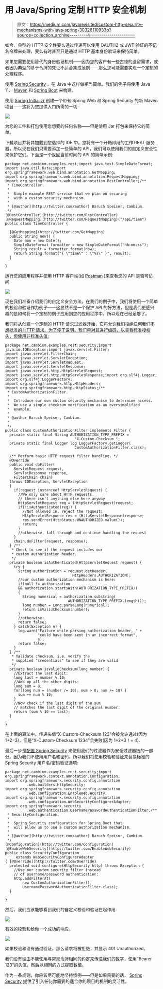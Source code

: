 # 用 Java/Spring 定制 HTTP 安全机制

> 原文：<https://medium.com/javarevisited/custom-http-security-mechanisms-with-java-spring-30326110933b?source=collection_archive---------4----------------------->

如今，典型的 HTTP 安全性要么通过传递可以使用 OAUTH2 或 JWT 验证的不记名令牌来处理，要么有时甚至只是通过 HTTP 基本身份验证来保持简单。

如果您需要使用替代的身份验证机制——因为您的客户有一些古怪的遗留需求，或者因为典型的基于令牌的凭证不适合集成范例——那么您可能需要实现一个定制的处理程序。

使用 [Spring Security](/javarevisited/top-10-courses-to-learn-spring-security-and-oauth2-with-spring-boot-for-java-developers-8f0222d6066d) ，在 Java 中这样做相当简单。我们的例子将使用 Java 11、 [Maven](/javarevisited/6-best-maven-courses-for-beginners-in-2020-23ea3cba89) 和 [Spring Boot](/javarevisited/top-10-courses-to-learn-spring-boot-in-2020-best-of-lot-6ffce88a1b6e?source=---------39------------------) 来构建。

使用 [Spring Initializr](https://start.spring.io/) 创建一个带有 Spring Web 和 Spring Security 的新 Maven 项目——这将为您提供入门所需的一切:

[![](img/760e49c9bde7b844d85d97e487340435.png)](https://javarevisited.blogspot.com/2020/05/top-20-spring-boot-interview-questions-answers.html)

为您的工件和打包使用您想要的任何名称——但是使用 Jar 打包来保持它的简单。

下载项目并将其加载到您选择的 IDE 中。您将有一个开箱即用的工作 REST 服务器，所以现在我们只需要添加一些简单的 API，我们可以使用我们的自定义安全性来保护它们。下面是一个返回当前时间的 API 的简单示例:

```
package net.cambium.examples.rest;import java.text.SimpleDateFormat;
import java.util.Date;import org.springframework.web.bind.annotation.GetMapping;
import org.springframework.web.bind.annotation.RequestMapping;
import org.springframework.web.bind.annotation.RestController;/**
 * TimeController.
 * 
 *  Simple example REST service that we plan on securing
 *  with a custom security mechanism.  
 *
 * [@author](http://twitter.com/author) Baruch Speiser, Cambium.
 */
[@RestController](http://twitter.com/RestController)
[@RequestMapping](http://twitter.com/RequestMapping)("/api/time")
public class TimeController {

  [@GetMapping](http://twitter.com/GetMapping)
  public String now() {
    Date now = new Date();
    SimpleDateFormat formatter = new SimpleDateFormat("hh:mm:ss");
    String result = formatter.format(now);
    return String.format("{ \"time\" : \"%s\" }", result);
  }

}
```

运行您的应用程序并使用 HTTP 客户端(如 [Postman](/javarevisited/7-best-courses-to-learn-postman-tool-for-web-service-and-api-testing-f225c138fa5a) )来查看您的 API 是否可访问:

![](img/2a3a07cf6fe7f34575620f0939d30f1f.png)

现在我们准备介绍我们的自定义安全方法。在我们的例子中，我们将使用一个简单的校验和验证作为例子——这显然不是一个保护 API 的好方法，但是我们更感兴趣的是如何将一个定制的例子应用到您的应用程序中，所以现在已经足够了。

我们将从创建一个定制的 HTTP 请求过滤器[开始，它将允许我们拒绝任何我们不想批准的 HTTP 请求。为了便于说明，我们将对其进行编码，以查看标准授权头，但使用非标准头值:](https://javarevisited.blogspot.com/2021/02/spring-security-interview-questions-answers-java.html)

```
package net.cambium.examples.rest.security;import java.io.IOException;import javax.servlet.Filter;
import javax.servlet.FilterChain;
import javax.servlet.ServletException;
import javax.servlet.ServletRequest;
import javax.servlet.ServletResponse;
import javax.servlet.http.HttpServletRequest;
import javax.servlet.http.HttpServletResponse;import org.slf4j.Logger;
import org.slf4j.LoggerFactory;
import org.springframework.http.HttpHeaders;
import org.springframework.http.HttpStatus;/**
 * CustomAuthorizationFilter.
 *
 *  Introduce our own custom security mechanism to determine access. 
 *  We use a simple checksum verification as an oversimplified 
 *  example. 
 *
 * @author Baruch Speiser, Cambium.
 *
 */
public class CustomAuthorizationFilter implements Filter {
  private static final String AUTHORIZATION_TYPE_PREFIX = 
                                "X-Custom-Checksum ";
  private static final Logger log LoggerFactory.getLogger(
                                CustomAuthorizationFilter.class);

  /** Perform basic HTTP request filter handling. */
  @Override
  public void doFilter(
    ServletRequest request, 
    ServletResponse response, 
    FilterChain chain) 
  throws IOException, ServletException 
  {
    if(request instanceof HttpServletRequest) {
      //We only care about HTTP requests, 
      // there isn't anything else here anyway
      HttpServletRequest req = (HttpServletRequest)request;
      if(!isAuthenticated(req)) {
        //Not allowed in, reject the request:
        HttpServletResponse res = (HttpServletResponse)response;
        res.sendError(HttpStatus.UNAUTHORIZED.value());
        return;
      }
      //otherwise, fall through and continue handling the request
    } 
    chain.doFilter(request, response);
  } /** 
   * Check to see if the request includes our 
   * custom authorization header. 
   */
  private boolean isAuthenticated(HttpServletRequest request) {
    try {
      String authorization = request.getHeader(
                               HttpHeaders.AUTHORIZATION);
      //our custom authorization mechanism is here:
      if(null != authorization 
      && authorization.startsWith(AUTHORIZATION_TYPE_PREFIX)) 
      {
        String numerical = authorization.substring(
                             AUTHORIZATION_TYPE_PREFIX.length());
        long number = Long.parseLong(numerical);
        return isValidChecksum(number); 
      }
      //otherwise:
      return false;
    } catch(Exception e) {
      log.warn("Failure while parsing authorization header, " +
               "could have been sent in an incorrect format", 
               e);
      return false;
    }
  } /** 
   * Validate checksum, i.e. verify the 
   * supplied "credentials" to see if they are valid 
   */
  private boolean isValidChecksum(long number) {
    //Extract the last digit:
    long last = number % 10;
    //Add up all the other digits:
    long sum = 0;
    for(long num = (number /= 10); num > 0; num /= 10) {
      sum += num % 10;
    }
    //Now check if the last digit of the sum 
    // matches the last digit of the original number:
    return (sum % 10 == last); 
  }

}
```

在上面的算法中，传递头值“X-Custom-Checksum 123”会被允许通过(因为 1+2=3)，但是“X-Custom-Checksum 1234”会失败(因为 1+2+3！= 4).

最后一步是[配置 Spring Security](https://javarevisited.blogspot.com/2017/05/how-to-enable-spring-security-in-java-web-application.html) 来使用我们的过滤器作为安全过滤器链的一部分。因为我们不使用用户名和密码，所以我们将使用校验和验证来替换标准的 Spring Security 用户名/密码验证选项:

```
package net.cambium.examples.rest.security;import org.springframework.context.annotation.Configuration;
import org.springframework.security.config.annotation
          .web.builders.HttpSecurity;
import org.springframework.security.config.annotation
          .web.configuration.EnableWebSecurity;
import org.springframework.security.config.annotation
          .web.configuration.WebSecurityConfigurerAdapter;
import org.springframework.security
          .web.authentication.UsernamePasswordAuthenticationFilter;/**
 * SecurityConfiguration.
 *
 *  Spring Security configuration for Spring Boot that 
 *  will allow us to use a custom authorization mechanism.
 *  
 * [@author](http://twitter.com/author) Baruch Speiser, Cambium.
 */
[@Configuration](http://twitter.com/Configuration)
[@EnableWebSecurity](http://twitter.com/EnableWebSecurity)
public class SecurityConfiguration 
     extends WebSecurityConfigurerAdapter 
{ [@Override](http://twitter.com/Override)
  protected void configure(HttpSecurity http) throws Exception {
    //Use our custom security filter instead 
    // of username/password authentication:
    http.addFilterAt(
        new CustomAuthorizationFilter(), 
        UsernamePasswordAuthenticationFilter.class);
  }

}
```

然后，我们应该能够看到我们的自定义校验和验证在起作用:

[![](img/eed1b0b476ab422c1c4505a7e42a7f12.png)](https://javarevisited.blogspot.com/2018/07/ldap-authentication-active-directory-authentication-java-spring-security-example.html)

有效的校验和给你一个成功的响应。

![](img/da7b4f4525c52ba5b9772832c6d3a198.png)

如果校验和没有通过验证，那么请求将被拒绝，并显示 401 Unauthorized。

我们没有理由不能使用与常规令牌相同的约定来传递我们的数字，使用“Bearer 123”的头值，然后以相同的方式提取数值。

作为一条规则，你应该尽可能地坚持惯例——但是如果需要的话， [Spring Security](/javarevisited/3-best-spring-security-books-and-resources-for-java-programmers-653d05c8afd4) 提供了引入任何你需要的适合你的项目的机制的灵活性。